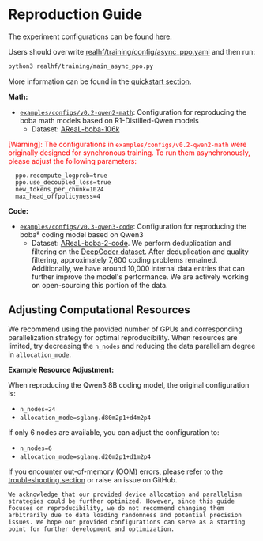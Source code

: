# Reproduction Guide

The experiment configurations can be found
[here](https://github.com/inclusionAI/AReaL/tree/main/examples/configs/v0.3-qwen3-code).

Users should overwrite
[realhf/training/config/async_ppo.yaml](https://github.com/inclusionAI/AReaL/blob/main/training/configs/async-ppo.yaml)
and then run:

```bash
python3 realhf/training/main_async_ppo.py
```

More information can be found in the [quickstart section](../tutorial/quickstart.md).

**Math:**

- [`examples/configs/v0.2-qwen2-math`](https://github.com/inclusionAI/AReaL/tree/main/examples/configs/v0.2-qwen2-math):
  Configuration for reproducing the boba math models based on R1-Distilled-Qwen models
  - Dataset:
    [AReaL-boba-106k](https://huggingface.co/datasets/inclusionAI/AReaL-boba-Data/blob/main/AReaL-boba-106k.jsonl)

<span style="color:red">[Warning]: The configurations in `examples/configs/v0.2-qwen2-math` were originally designed for synchronous training. To run them asynchronously, please adjust the following parameters: </span>

```
  ppo.recompute_logprob=true
  ppo.use_decoupled_loss=true
  new_tokens_per_chunk=1024
  max_head_offpolicyness=4
```

**Code:**

- [`examples/configs/v0.3-qwen3-code`](https://github.com/inclusionAI/AReaL/tree/main/examples/configs/v0.3-qwen3-code):
  Configuration for reproducing the boba² coding model based on Qwen3
  - Dataset:
    [AReaL-boba-2-code](https://huggingface.co/datasets/inclusionAI/AReaL-boba-2-RL-Code).
    We perform deduplication and filtering on the
    [DeepCoder dataset](https://huggingface.co/datasets/agentica-org/DeepCoder-Preview-Dataset).
    After deduplication and quality filtering, approximately 7,600 coding problems
    remained. Additionally, we have around 10,000 internal data entries that can further
    improve the model's performance. We are actively working on open-sourcing this
    portion of the data.

## Adjusting Computational Resources

We recommend using the provided number of GPUs and corresponding parallelization
strategy for optimal reproducibility. When resources are limited, try decreasing the
`n_nodes` and reducing the data parallelism degree in `allocation_mode`.

**Example Resource Adjustment:**

When reproducing the Qwen3 8B coding model, the original configuration is:

- `n_nodes=24`
- `allocation_mode=sglang.d80m2p1+d4m2p4`

If only 6 nodes are available, you can adjust the configuration to:

- `n_nodes=6`
- `allocation_mode=sglang.d20m2p1+d1m2p4`

If you encounter out-of-memory (OOM) errors, please refer to the
[troubleshooting section](../tutorial/troubleshooting.md) or raise an issue on GitHub.

```{note}
We acknowledge that our provided device allocation and parallelism strategies could be further optimized. However, since this guide focuses on reproducibility, we do not recommend changing them arbitrarily due to data loading randomness and potential precision issues. We hope our provided configurations can serve as a starting point for further development and optimization.
```
